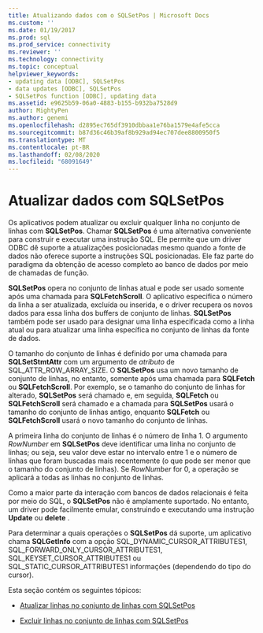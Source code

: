 ```yaml
---
title: Atualizando dados com o SQLSetPos | Microsoft Docs
ms.custom: ''
ms.date: 01/19/2017
ms.prod: sql
ms.prod_service: connectivity
ms.reviewer: ''
ms.technology: connectivity
ms.topic: conceptual
helpviewer_keywords:
- updating data [ODBC], SQLSetPos
- data updates [ODBC], SQLSetPos
- SQLSetPos function [ODBC], updating data
ms.assetid: e9625b59-06a0-4883-b155-b932ba7528d9
author: MightyPen
ms.author: genemi
ms.openlocfilehash: d2895ec765df3910dbbaa1e76ba1579e4afe5cca
ms.sourcegitcommit: b87d36c46b39af8b929ad94ec707dee8800950f5
ms.translationtype: MT
ms.contentlocale: pt-BR
ms.lasthandoff: 02/08/2020
ms.locfileid: "68091649"
---
```

# <a name="updating-data-with-sqlsetpos"></a>Atualizar dados com SQLSetPos
Os aplicativos podem atualizar ou excluir qualquer linha no conjunto de linhas com **SQLSetPos**. Chamar **SQLSetPos** é uma alternativa conveniente para construir e executar uma instrução SQL. Ele permite que um driver ODBC dê suporte a atualizações posicionadas mesmo quando a fonte de dados não oferece suporte a instruções SQL posicionadas. Ele faz parte do paradigma da obtenção de acesso completo ao banco de dados por meio de chamadas de função.  
  
 **SQLSetPos** opera no conjunto de linhas atual e pode ser usado somente após uma chamada para **SQLFetchScroll**. O aplicativo especifica o número da linha a ser atualizada, excluída ou inserida, e o driver recupera os novos dados para essa linha dos buffers de conjunto de linhas. **SQLSetPos** também pode ser usado para designar uma linha especificada como a linha atual ou para atualizar uma linha específica no conjunto de linhas da fonte de dados.  
  
 O tamanho do conjunto de linhas é definido por uma chamada para **SQLSetStmtAttr** com um argumento de *atributo* de SQL_ATTR_ROW_ARRAY_SIZE. O **SQLSetPos** usa um novo tamanho de conjunto de linhas, no entanto, somente após uma chamada para **SQLFetch** ou **SQLFetchScroll**. Por exemplo, se o tamanho do conjunto de linhas for alterado, **SQLSetPos** será chamado e, em seguida, **SQLFetch** ou **SQLFetchScroll** será chamado e a chamada para **SQLSetPos** usará o tamanho do conjunto de linhas antigo, enquanto **SQLFetch** ou **SQLFetchScroll** usará o novo tamanho do conjunto de linhas.  
  
 A primeira linha do conjunto de linhas é o número de linha 1. O argumento *RowNumber* em **SQLSetPos** deve identificar uma linha no conjunto de linhas; ou seja, seu valor deve estar no intervalo entre 1 e o número de linhas que foram buscadas mais recentemente (o que pode ser menor que o tamanho do conjunto de linhas). Se *RowNumber* for 0, a operação se aplicará a todas as linhas no conjunto de linhas.  
  
 Como a maior parte da interação com bancos de dados relacionais é feita por meio do SQL, o **SQLSetPos** não é amplamente suportado. No entanto, um driver pode facilmente emular, construindo e executando uma instrução **Update** ou **delete** .  
  
 Para determinar a quais operações o **SQLSetPos** dá suporte, um aplicativo chama **SQLGetInfo** com a opção SQL_DYNAMIC_CURSOR_ATTRIBUTES1, SQL_FORWARD_ONLY_CURSOR_ATTRIBUTES1, SQL_KEYSET_CURSOR_ATTRIBUTES1 ou SQL_STATIC_CURSOR_ATTRIBUTES1 informações (dependendo do tipo do cursor).  
  
 Esta seção contém os seguintes tópicos:  
  
-   [Atualizar linhas no conjunto de linhas com SQLSetPos](../../../odbc/reference/develop-app/updating-rows-in-the-rowset-with-sqlsetpos.md)  
  
-   [Excluir linhas no conjunto de linhas com SQLSetPos](../../../odbc/reference/develop-app/deleting-rows-in-the-rowset-with-sqlsetpos.md)
